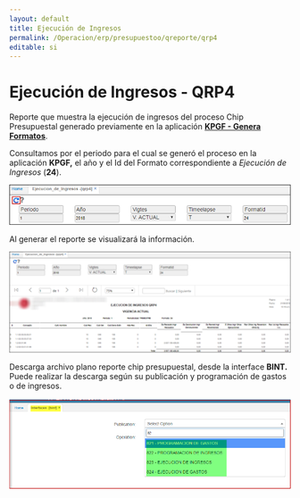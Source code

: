 ```yaml
---
layout: default
title: Ejecución de Ingresos
permalink: /Operacion/erp/presupuestoo/qreporte/qrp4
editable: si
---
```


# Ejecución de Ingresos - QRP4 

Reporte que muestra la ejecución de ingresos del proceso Chip Presupuestal generado previamente en la aplicación [**KPGF - Genera Formatos**](http://docs.oasiscom.com/Operacion/erp/contabilidad/kproceso/kpgf#proceso-chip-presupuestal).  

Consultamos por el periodo para el cual se generó el proceso en la aplicación **KPGF,** el año y el Id del Formato correspondiente a _Ejecución de Ingresos_ (**24**).  

![](qrp4.png)

Al generar el reporte se visualizará la información.  

![](arp44.png)  

Descarga archivo plano reporte chip presupuestal, desde la interface **BINT.**  
Puede realizar la descarga según su publicación y programación de gastos o de ingresos.  

![](qrp23.png)  


